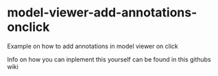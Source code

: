 # model-viewer-add-annotations-onclick
 Example on how to add annotations in model viewer on click

Info on how you can inplement this yourself can be found in this githubs wiki
